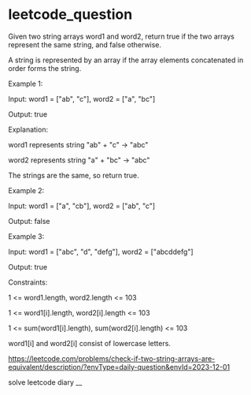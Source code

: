 # leetcode_question

Given two string arrays word1 and word2, return true if the two arrays represent the same string, and false otherwise.

A string is represented by an array if the array elements concatenated in order forms the string.

 

Example 1:

Input: word1 = ["ab", "c"], word2 = ["a", "bc"]

Output: true

Explanation:

word1 represents string "ab" + "c" -> "abc"

word2 represents string "a" + "bc" -> "abc"

The strings are the same, so return true.




Example 2:

Input: word1 = ["a", "cb"], word2 = ["ab", "c"]

Output: false




Example 3:

Input: word1  = ["abc", "d", "defg"], word2 = ["abcddefg"]

Output: true
 

Constraints:

1 <= word1.length, word2.length <= 103

1 <= word1[i].length, word2[i].length <= 103

1 <= sum(word1[i].length), sum(word2[i].length) <= 103

word1[i] and word2[i] consist of lowercase letters.




https://leetcode.com/problems/check-if-two-string-arrays-are-equivalent/description/?envType=daily-question&envId=2023-12-01

solve leetcode diary
__
